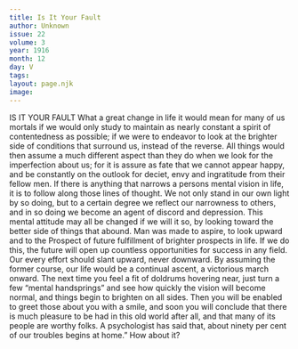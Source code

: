 ```yaml
---
title: Is It Your Fault
author: Unknown
issue: 22
volume: 3
year: 1916
month: 12
day: V
tags:
layout: page.njk
image:
---
```

IS IT YOUR FAULT       What a great change in life it would mean for many of us mortals if we would only study to maintain as nearly constant a spirit of contentedness as possible; if we were to endeavor to look at the brighter side of conditions that surround us, instead of the reverse. All things would then assume a much different aspect than they do when we look for the imperfection about us; for it is assure as fate that we cannot appear happy, and be constantly on the outlook for deciet, envy and ingratitude from their fellow men.       If there is anything that narrows a persons mental vision in life, it is to follow along those lines of thought. We not only stand in our own light by so doing, but to a certain degree we reflect our narrowness to others, and in so doing we become an agent of discord and depression.       This mental attitude may all be changed if we will it so, by looking toward the better side of things that abound. Man was made to aspire, to look upward and to the Prospect of future fulfillment of brighter prospects in life. If we do this, the future will open up countless opportunities for success in any field.       Our every effort should slant upward, never downward. By assuming the former course, our life would be a continual ascent, a victorious march onward.       The next time you feel a fit of doldrums hovering near, just turn a few “mental handsprings” and see how quickly the vision will become normal, and things begin to brighten on all sides. Then you will be enabled to greet those about you with a smile, and soon you will conclude that there is much pleasure to be had in this old world after all, and that many of its people are worthy folks. A psychologist has said that, about ninety per cent of our troubles begins at home.” How about it? 

